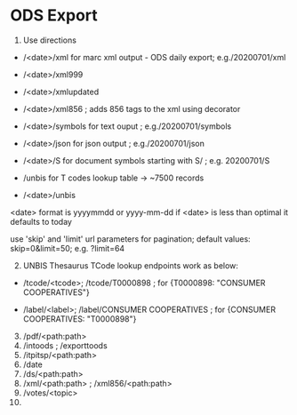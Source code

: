 # ODS Export

1. Use directions

 - /\<date\>/xml for marc xml output  - ODS daily export; e.g./20200701/xml
 - /\<date\>/xml999
 - /\<date\>/xmlupdated
 
 - /\<date\>/xml856 ; adds 856 tags to the xml using decorator
  
 - /\<date>\/symbols for text ouput ; e.g./20200701/symbols
  
 - /\<date\>/json for json output ; e.g./20200701/json

 - /\<date\>/S for document symbols starting with S/ ; e.g. 20200701/S
  
 - /unbis for T codes lookup table -> ~7500 records
 - /\<date\>/unbis
  
 <date\> format is yyyymmdd or yyyy-mm-dd
 if \<date\> is less than optimal it defaults to today
 
 use 'skip' and 'limit' url parameters for pagination; default values: skip=0&limit=50; e.g. ?limit=64
 
 2. UNBIS Thesaurus TCode lookup endpoints work as below:
 
  - /tcode/\<tcode\>; /tcode/T0000898 ; for {T0000898: "CONSUMER COOPERATIVES"}
 
  - /label/\<label\>; /label/CONSUMER COOPERATIVES ; for {CONSUMER COOPERATIVES: "T0000898"}
 

3. /pdf/\<path:path\>
4. /intoods ; /exporttoods
5. /itpitsp/\<path:path\>
6. /date
7. /ds/\<path:path\>
8. /xml/\<path:path\> ; /xml856/\<path:path\>
9. /votes/\<topic\>
10. 
  
